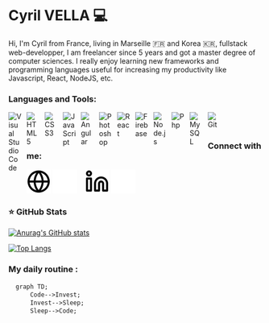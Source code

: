 # Cyril VELLA 💻

Hi, I'm Cyril from France, living in Marseille 🇫🇷 and Korea 🇰🇷, fullstack web-developper, I am freelancer since 5 years and got a master degree of computer sciences. I really enjoy learning new frameworks and programming languages useful for increasing my productivity like Javascript, React, NodeJS, etc.


### Languages and Tools:

<img align="left" alt="Visual Studio Code" width="26px" src="https://cdn.jsdelivr.net/gh/devicons/devicon/icons/intellij/intellij-original.svg" style="padding-right:10px;" />

<img align="left" alt="HTML5" width="26px" src="https://cdn.jsdelivr.net/gh/devicons/devicon/icons/html5/html5-original.svg" style="padding-right:10px;" />
<img align="left" alt="CSS3" width="26px" src="https://cdn.jsdelivr.net/gh/devicons/devicon/icons/css3/css3-original.svg" style="padding-right:10px;" />
<img align="left" alt="JavaScript" width="26px" src="https://cdn.jsdelivr.net/gh/devicons/devicon/icons/javascript/javascript-original.svg" style="padding-right:10px;" />
<img align="left" alt="Angular" width="25px" src="https://cdn.jsdelivr.net/gh/devicons/devicon/icons/angularjs/angularjs-original.svg" style="padding-right:11px;" />
<img align="left" alt="Photoshop" width="25px" src="https://cdn.jsdelivr.net/gh/devicons/devicon/icons/photoshop/photoshop-plain.svg" style="padding-right:11px;" />
<img align="left" alt="React" width="26px" src="https://cdn.jsdelivr.net/gh/devicons/devicon/icons/react/react-original.svg" style="padding-right:10px;" />
<img align="left" alt="Firebase" width="26px" src="https://cdn.jsdelivr.net/gh/devicons/devicon/icons/firebase/firebase-plain.svg" style="padding-right:10px;" />
<img align="left" alt="Node.js" width="26px" src="https://cdn.jsdelivr.net/gh/devicons/devicon/icons/nodejs/nodejs-original.svg" style="padding-right:10px;" />
<img align="left" alt="Php" width="26px" src="https://cdn.jsdelivr.net/gh/devicons/devicon/icons/php/php-original.svg" style="padding-right:10px;" />
<img align="left" alt="MySQL" width="26px" src="https://cdn.jsdelivr.net/gh/devicons/devicon/icons/mysql/mysql-original.svg" style="padding-right:10px;" />
<img align="left" alt="Git" width="26px" src="https://cdn.jsdelivr.net/gh/devicons/devicon/icons/git/git-original.svg" style="padding-right:10px;" />




<br />
<br />


### Connect with me:

[![img_contact](./globe-light.svg)](https://vella.fr#gh-light-mode-only)
[![img_contact](./globe-dark.svg)](https://vella.fr#gh-dark-mode-only)
&nbsp;&nbsp;
[![img_contact](./linkedin-light.svg)](https://www.linkedin.com/in/cyril-vella/#gh-light-mode-only)
[![img_contact](./linkedin-dark.svg)](https://www.linkedin.com/in/cyril-vella/#gh-dark-mode-only)


### ⭐ GitHub Stats

[![Anurag's GitHub stats](https://github-readme-stats.vercel.app/api?username=Nonym0usse&show_icons=true&theme=nightowl&layout=compact)](https://github.com/anuraghazra/github-readme-stats)

[![Top Langs](https://github-readme-stats.vercel.app/api/top-langs/?username=Nonym0usse&show_icons=true&theme=nightowl&layout=compact)](https://github.com/anuraghazra/github-readme-stats)


### My daily routine :

```mermaid
  graph TD;
      Code-->Invest;
      Invest-->Sleep;
      Sleep-->Code;
```
